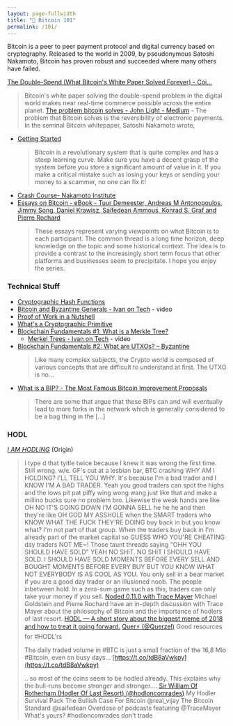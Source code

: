 ```yaml
---
layout: page-fullwidth
title: "🌽 Bitcoin 101"
permalink: /101/
---
```


Bitcoin is a peer to peer payment protocol and digital currency based on cryptography. Released to the world in 2009, by pseudonymous Satoshi Nakamoto, Bitcoin has proven robust and succeeded where many others have failed.

[The Double-Spend (What Bitcoin's White Paper Solved Forever) - Coi...](https://www.coindesk.com/the-double-spend-what-bitcoins-white-paper-solved-forever)
  > Bitcoin's white paper solving the double-spend problem in the digital world makes near real-time commerce possible across the entire planet.
[The problem bitcoin solves - John Light - Medium](https://medium.com/@lightcoin/the-problem-bitcoin-solves-8b3944ea77a7) - The problem that Bitcoin solves is the reversibility of electronic payments. In the seminal Bitcoin whitepaper, Satoshi Nakamoto wrote,

* [Getting Started](https://www.lopp.net/bitcoin-information/getting-started.html)
  >Bitcoin is a revolutionary system that is quite complex and has a steep learning curve. Make sure you have a decent grasp of the system before you store a significant amount of value in it. If you make a critical mistake such as losing your keys or sending your money to a scammer, no one can fix it!
* [Crash Course- Nakamoto Institute](https://nakamotoinstitute.org/crash-course/)
* [Essays on Bitcoin - eBook - Tuur Demeester, Andreas M Antonopoulos, Jimmy Song, Daniel Krawisz, Saifedean Ammous, Konrad S. Graf and Pierre Rochard](https://www.essaysonbitcoin.com/uploads/3/4/9/6/3496353/essaysonbitcoinv7.pdf)
  >These essays represent varying viewpoints on what Bitcoin is to each participant. The common thread is a long time horizon, deep knowledge on the topic and some historical context. The idea is to provide a contrast to the increasingly short term focus that other platforms and businesses seem to precipitate. I hope you enjoy the series.

### Technical Stuff

* [Cryptographic Hash Functions](https://web.archive.org/web/20190310224515/http://coinfeed.com/blog/2018/12/10/cryptographic-hash-functions/)
* [Bitcoin and Byzantine Generals - Ivan on Tech](https://www.youtube.com/watch?v=kE51N84hBxU)  - video
* [Proof of Work in a Nutshell](https://web.archive.org/web/20190310234850/http://coinfeed.com/blog/2018/12/10/proof-of-work-explained/)
* [What's a Cryptographic Primitive](https://web.archive.org/web/20190310224458/http://coinfeed.com/blog/2018/12/21/whats-a-cryptographic-primitive/)
* [Blockchain Fundamentals #1: What is a Merkle Tree?](https://medium.com/byzantine-studio/blockchain-fundamentals-what-is-a-merkle-tree-d44c529391d7)
  * [Merkel Trees - Ivan on Tech](https://www.youtube.com/watch?v=VkWiTvPnTcY&list=PLo0ddf4DBUYsAMeJUCIyt462umC0BvHz4&index=8&t=0s) - video
* [Blockchain Fundamentals #2: What are UTXOs? – Byzantine](https://medium.com/byzantine-studio/blockchain-fundamentals-2-what-are-utxos-bfc503df4b99)
  >Like many complex subjects, the Crypto world is composed of various concepts that are difficult to understand at first. The UTXO is no…
* [What is a BIP? - The Most Famous Bitcoin Improvement Proposals](https://coindoo.com/what-is-a-bip-the-most-famous-bitcoin-improvement-proposals/)
  >There are some that argue that these BIPs can and will eventually lead to more forks in the network which is generally considered to be a bag thing in the [...]


### HODL

[*I AM HODLING*](https://bitcointalk.org/index.php?topic=375643.0) (Origin)
  > I type d that tyitle twice because I knew it was wrong the first time.  Still wrong.  w/e.  GF's out at a lesbian bar, BTC crashing WHY AM I HOLDING? I'LL TELL YOU WHY.  It's because I'm a bad trader and I KNOW I'M A BAD TRADER.  Yeah you good traders can spot the highs and the lows pit pat piffy wing wong wang just like that and make a millino bucks sure no problem bro.  Likewise the weak hands are like OH NO IT'S GOING DOWN I'M GONNA SELL he he he and then they're like OH GOD MY ASSHOLE when the SMART traders who KNOW WHAT THE FUCK THEY'RE DOING buy back in but you know what?  I'm not part of that group.  When the traders buy back in I'm already part of the market capital so GUESS WHO YOU'RE CHEATING day traders NOT ME~!  Those taunt threads saying "OHH YOU SHOULD HAVE SOLD" YEAH NO SHIT.  NO SHIT I SHOULD HAVE SOLD.  I SHOULD HAVE SOLD MOMENTS BEFORE EVERY SELL AND BOUGHT MOMENTS BEFORE EVERY BUY BUT YOU KNOW WHAT NOT EVERYBODY IS AS COOL AS YOU.  You only sell in a bear market if you are a good day trader or an illusioned noob.  The people inbetween hold.  In a zero-sum game such as this, traders can only take your money if you sell.
[Noded 0.11.0 with Trace Mayer](https://noded.org/podcast/noded-0110-with-trace-mayer/)
  > Michael Goldstein and Pierre Rochard have an in-depth discussion with Trace Mayer about the philosophy of Bitcoin and the importance of hodlers of last resort.
[HODL — A short story about the biggest meme of 2018 and how to treat it going forward.](https://medium.com/@cryptorangutang/hodl-a-short-story-about-the-biggest-meme-of-2018-and-how-to-treat-it-going-forward-f24a921dd1)
[Quer⚡ (@Querzel)](https://twitter.com/Querzel/status/960970967383240704)
  > Good resources for #HODL'rs
  > 
  > The daily traded volume in #BTC is just a small fraction of the 16,8 Mio #Bitcoin, even on busy days...
  > [https://t.co/tdB8aVwkpy](https://t.co/tdB8aVwkpy)
  > 
  > .. so most of the coins seem to be hodled already. This explains why the bull-runs become stronger and stronger....
[Sir William Of Rotherham (Hodler Of Last Resort) (@hodloncomrades)](https://twitter.com/hodloncomrades/status/1177368122333941760?s=12)
  >My Hodler Survival Pack The Bullish Case For Bitcoin @real_vijay The Bitcoin Standard @saifedean Overdose of podcasts featuring @TraceMayer What's yours? #hodloncomrades don't trade
